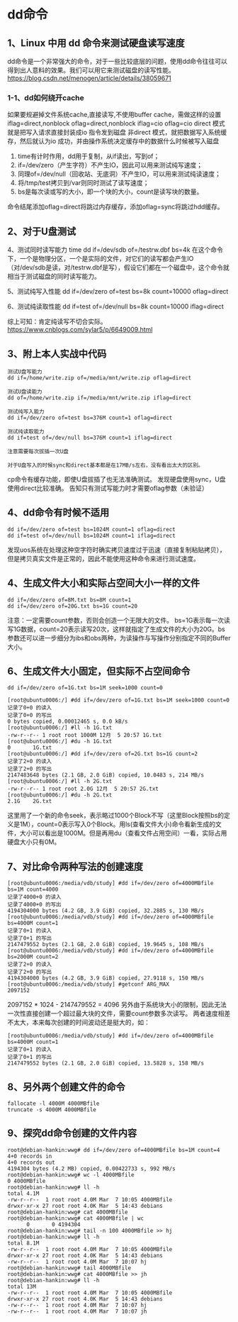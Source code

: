 # dd命令

## 1、Linux 中用 dd 命令来测试硬盘读写速度
dd命令是一个非常强大的命令，对于一些比较底层的问题，使用dd命令往往可以得到出人意料的效果。我们可以用它来测试磁盘的读写性能。
https://blog.csdn.net/menogen/article/details/38059671

### 1-1、dd如何绕开cache
如果要规避掉文件系统cache,直接读写,不使用buffer cache，需做这样的设置
iflag=direct,nonblock
oflag=direct,nonblock
iflag=cio
oflag=cio
direct 模式就是把写入请求直接封装成io 指令发到磁盘
非direct 模式，就把数据写入系统缓存，然后就认为io 成功，并由操作系统决定缓存中的数据什么时候被写入磁盘

1) time有计时作用，dd用于复制，从if读出，写到of；
2) if=/dev/zero（产生字符）不产生IO，因此可以用来测试纯写速度；
3) 同理of=/dev/null（回收站、无底洞）不产生IO，可以用来测试纯读速度；
4) 将/tmp/test拷贝到/var则同时测试了读写速度；
5) bs是每次读或写的大小，即一个块的大小，count是读写块的数量。

命令结尾添加oflag=direct将跳过内存缓存，添加oflag=sync将跳过hdd缓存。

## 2、对于U盘测试
4、测试同时读写能力
time dd if=/dev/sdb of=/testrw.dbf bs=4k
在这个命令下，一个是物理分区，一个是实际的文件，对它们的读写都会产生IO（对/dev/sdb是读，对/testrw.dbf是写），假设它们都在一个磁盘中，这个命令就相当于测试磁盘的同时读写能力。

5、测试纯写入性能
dd if=/dev/zero of=test bs=8k count=10000 oflag=direct

6、测试纯读取性能
dd if=test of=/dev/null bs=8k count=10000 iflag=direct

综上可知：肯定纯读写不切合实际。
https://www.cnblogs.com/sylar5/p/6649009.html

## 3、附上本人实战中代码
```
测试U盘写能力
dd if=/home/write.zip of=/media/mnt/write.zip oflag=direct

测试U盘读能力
dd of=/home/write.zip if=/media/mnt/write.zip iflag=direct

测试纯写入能力
dd if=/dev/zero of=test bs=376M count=1 oflag=direct

测试纯读取能力
dd if=test of=/dev/null bs=376M count=1 iflag=direct

注意需要每次拔插一次U盘

对于U盘写入的时候sync和direct基本都是在17MB/s左右，没有看出太大的区别。
```

cp命令有缓存功能，即使U盘拔插了也无法准确测试。
发现硬盘使用sync，U盘使用direct比较准确。
告知只有测试写能力时才需要oflag参数（未验证）

## 4、dd命令有时候不适用
```
dd if=/dev/zero of=test bs=1024M count=1 oflag=direct
dd if=test of=/dev/null bs=1024M count=1 iflag=direct
```
发现uos系统在处理这种空字符时确实拷贝速度过于迅速（直接复制粘贴拷贝），但是拷贝真实文件是正常的，因此不能使用这种命令来进行测试速度。

## 4、生成文件大小和实际占空间大小一样的文件
```
dd if=/dev/zero of=8M.txt bs=8M count=1
dd if=/dev/zero of=20G.txt bs=1G count=20
```
注意：一定需要count参数，否则会创造一个无限大的文件。
bs=1G表示每一次读写1G数据，count=20表示读写20次，这样就指定了生成文件的大小为20G。bs参数还可以进一步细分为ibs和obs两种，为读操作与写操作分别指定不同的Buffer大小。

## 6、生成文件大小固定，但实际不占空间命令
```
dd if=/dev/zero of=1G.txt bs=1M seek=1000 count=0

[root@ubuntu0006:/] #dd if=/dev/zero of=1G.txt bs=1M seek=1000 count=0
记录了0+0 的读入
记录了0+0 的写出
0 bytes copied, 0.00012465 s, 0.0 kB/s
[root@ubuntu0006:/] #ll -h 1G.txt
-rw-r--r-- 1 root root 1000M 12月  5 20:57 1G.txt
[root@ubuntu0006:/] #du -h 1G.txt
0       1G.txt
[root@ubuntu0006:/] #dd if=/dev/zero of=2G.txt bs=1G count=2
记录了2+0 的读入
记录了2+0 的写出
2147483648 bytes (2.1 GB, 2.0 GiB) copied, 10.0483 s, 214 MB/s
[root@ubuntu0006:/] #ll -h 2G.txt
-rw-r--r-- 1 root root 2.0G 12月  5 20:57 2G.txt
[root@ubuntu0006:/] #du -h 2G.txt
2.1G    2G.txt
```
这里用了一个新的命令seek，表示略过1000个Block不写（这里Block按照bs的定义是1M），count=0表示写入0个Block。用ls(查看文件大小)命令看新生成的文件，大小可以看出是1000M。但是再用du（查看文件占用空间）一看，实际占用硬盘大小只有0M。

## 7、对比命令两种写法的创建速度
```
[root@ubuntu0006:/media/vdb/study] #dd if=/dev/zero of=4000MBfile bs=1M count=4000
记录了4000+0 的读入
记录了4000+0 的写出
4194304000 bytes (4.2 GB, 3.9 GiB) copied, 32.2885 s, 130 MB/s
[root@ubuntu0006:/media/vdb/study] #dd if=/dev/zero of=4000MBfile bs=4000M count=1
记录了0+1 的读入
记录了0+1 的写出
2147479552 bytes (2.1 GB, 2.0 GiB) copied, 19.9645 s, 108 MB/s
[root@ubuntu0006:/media/vdb/study] #dd if=/dev/zero of=4000MBfile bs=2000M count=2
记录了2+0 的读入
记录了2+0 的写出
4194304000 bytes (4.2 GB, 3.9 GiB) copied, 27.9118 s, 150 MB/s
[root@ubuntu0006:/media/vdb/study] #getconf ARG_MAX
2097152
```

2097152 * 1024 - 2147479552 = 4096
另外由于系统块大小的限制，因此无法一次性直接创建一个超过最大块的文件，需要count参数多次读写。
两者速度相差不太大，本来每次创建的时间波动还是挺大的，如：
```
[root@ubuntu0006:/media/vdb/study] #dd if=/dev/zero of=4000MBfile bs=4000M count=1
记录了0+1 的读入
记录了0+1 的写出
2147479552 bytes (2.1 GB, 2.0 GiB) copied, 13.5828 s, 158 MB/s
```

## 8、另外两个创建文件的命令
```
fallocate -l 4000M 4000MBfile
truncate -s 4000M 4000MBfile
```

## 9、探究dd命令创建的文件内容
```
root@debian-hankin:wwg# dd if=/dev/zero of=4000MBfile bs=1M count=4
4+0 records in
4+0 records out
4194304 bytes (4.2 MB) copied, 0.00422733 s, 992 MB/s
root@debian-hankin:wwg# wc -l 4000MBfile
0 4000MBfile
root@debian-hankin:wwg# ll -h
total 4.1M
-rw-r--r--  1 root root 4.0M Mar  7 10:05 4000MBfile
drwxr-xr-x 27 root root 4.0K Mar  5 14:43 debians
root@debian-hankin:wwg# cat 4000MBfile
root@debian-hankin:wwg# cat 4000MBfile | wc
      0       0 4194304
root@debian-hankin:wwg# tail -n 100 4000MBfile >> hj
root@debian-hankin:wwg# ll -h
total 8.1M
-rw-r--r--  1 root root 4.0M Mar  7 10:05 4000MBfile
drwxr-xr-x 27 root root 4.0K Mar  5 14:43 debians
-rw-r--r--  1 root root 4.0M Mar  7 10:07 hj
root@debian-hankin:wwg# tail 4000MBfile
root@debian-hankin:wwg# cat 4000MBfile >> jh
root@debian-hankin:wwg# ll -h
total 13M
-rw-r--r--  1 root root 4.0M Mar  7 10:05 4000MBfile
drwxr-xr-x 27 root root 4.0K Mar  5 14:43 debians
-rw-r--r--  1 root root 4.0M Mar  7 10:07 hj
-rw-r--r--  1 root root 4.0M Mar  7 10:07 jh
```